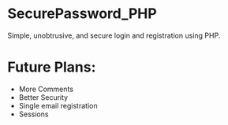 # SecurePassword_PHP
Simple, unobtrusive, and secure login and registration using PHP.

# Future Plans:
* More Comments
* Better Security
* Single email registration
* Sessions